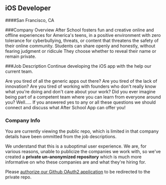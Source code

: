 ## iOS Developer
####San Francisco, CA

###Company Overview
After School fosters fun and creative online and offline experiences for America's teens, in a positive environment with zero tolerance for cyberbullying, threats, or content that threatens the safety of their online community. Students can share openly and honestly, without fearing judgment or ridicule They choose whether to reveal their name or remain private. 

###Job Description
Continue developing the iOS app with the help our current team.

Are you tired of all the generic apps out there? Are you tired of the lack of innovation? Are you tired of working with founders who don't really know what you're doing and don't care about your work? Did you ever imagine being part of a competent team where you can learn from everyone around you? Well..... If you answered yes to any or all these questions we should connect and discuss what After School App can offer you!

### Company Info
You are currently viewing the public repo, which is limited in that company details have been ommitted from the job descriptions.  
    
We understand that this is a suboptimal user experience.  We are, for various reasons, unable to publicize the companies we work with, so we've
created a **private un-anonymized repository** which is much more informative on who these companies are and what they're hiring for.  
    
Please [authorize our Github OAuth2 application](https://letsrockit.co/users/auth/github?job_id=qwz0zxigu2nob29s-ios-engineer) to be redirected to the private repo.
